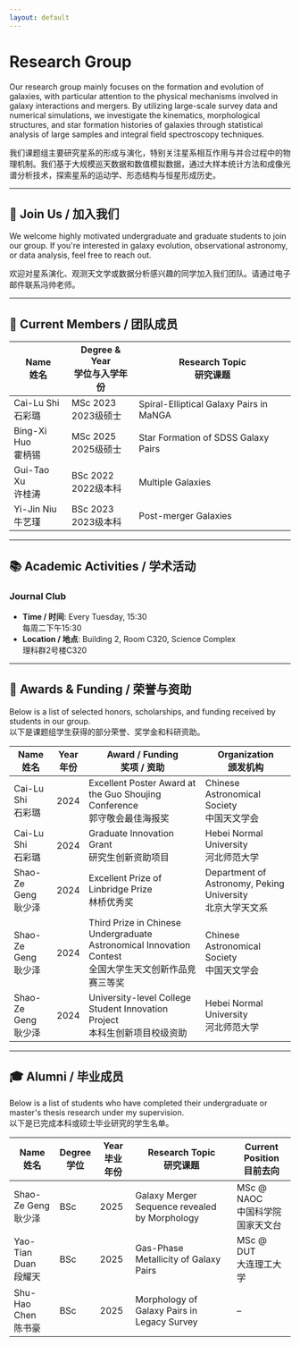 ```yaml
---
layout: default
---
```


# Research Group

Our research group mainly focuses on the formation and evolution of galaxies, with particular attention to the physical mechanisms involved in galaxy interactions and mergers. By utilizing large-scale survey data and numerical simulations, we investigate the kinematics, morphological structures, and star formation histories of galaxies through statistical analysis of large samples and integral field spectroscopy techniques.

我们课题组主要研究星系的形成与演化，特别关注星系相互作用与并合过程中的物理机制。我们基于大规模巡天数据和数值模拟数据，通过大样本统计方法和成像光谱分析技术，探索星系的运动学、形态结构与恒星形成历史。

---

## 🚀 Join Us / 加入我们

We welcome highly motivated undergraduate and graduate students to join our group. If you're interested in galaxy evolution, observational astronomy, or data analysis, feel free to reach out.

欢迎对星系演化、观测天文学或数据分析感兴趣的同学加入我们团队。请通过电子邮件联系冯帅老师。

---

## 👥 Current Members / 团队成员

| Name <br> 姓名 | Degree & Year <br> 学位与入学年份 | Research Topic <br> 研究课题 |
|----------------|-------------------------------|-----------------------------|
| Cai-Lu Shi <br> 石彩璐  | MSc 2023 <br> 2023级硕士 | Spiral-Elliptical Galaxy Pairs in MaNGA |
| Bing-Xi Huo <br> 霍柄锡 | MSc 2025 <br> 2025级硕士 | Star Formation of SDSS Galaxy Pairs |
| Gui-Tao Xu <br> 许桂涛  | BSc 2022 <br> 2022级本科 | Multiple Galaxies |
| Yi-Jin Niu <br> 牛艺瑾  | BSc 2023 <br> 2023级本科 | Post-merger Galaxies |

---

## 📚 Academic Activities / 学术活动

### Journal Club
- **Time / 时间**: Every Tuesday, 15:30 <br> 每周二下午15:30  
- **Location / 地点**: Building 2, Room C320, Science Complex <br> 理科群2号楼C320  

---

## 🏅 Awards & Funding / 荣誉与资助

Below is a list of selected honors, scholarships, and funding received by students in our group.  
以下是课题组学生获得的部分荣誉、奖学金和科研资助。

| Name <br> 姓名 | Year <br> 年份 | Award / Funding <br> 奖项 / 资助 | Organization <br> 颁发机构 |
|----------------|----------------|---------------------------------|-----------------------------|
| Cai-Lu Shi <br> 石彩璐 | 2024 | Excellent Poster Award at the Guo Shoujing Conference <br> 郭守敬会最佳海报奖 | Chinese Astronomical Society <br> 中国天文学会 |
| Cai-Lu Shi <br> 石彩璐 | 2024 | Graduate Innovation Grant <br> 研究生创新资助项目 | Hebei Normal University <br> 河北师范大学 |
| Shao-Ze Geng <br> 耿少泽 | 2024 | Excellent Prize of Linbridge Prize <br> 林桥优秀奖 | Department of Astronomy, Peking University <br> 北京大学天文系 |
| Shao-Ze Geng <br> 耿少泽 | 2024 | Third Prize in Chinese Undergraduate Astronomical Innovation Contest<br> 全国大学生天文创新作品竞赛三等奖 | Chinese Astronomical Society <br> 中国天文学会 |
| Shao-Ze Geng <br> 耿少泽 | 2024 | University-level College Student Innovation Project <br> 本科生创新项目校级资助 | Hebei Normal University <br> 河北师范大学 |

---

## 🎓 Alumni / 毕业成员

Below is a list of students who have completed their undergraduate or master's thesis research under my supervision.  
以下是已完成本科或硕士毕业研究的学生名单。

| Name <br> 姓名 | Degree <br> 学位 | Year <br> 毕业年份 | Research Topic <br> 研究课题 | Current Position <br> 目前去向 |
|----------------|------------------|------------------------|-----------------------------|------------------------------|
| Shao-Ze Geng <br> 耿少泽 | BSc | 2025 | Galaxy Merger Sequence revealed by Morphology | MSc @ NAOC <br> 中国科学院国家天文台 |
| Yao-Tian Duan <br> 段耀天 | BSc | 2025 | Gas-Phase Metallicity of Galaxy Pairs | MSc @ DUT <br> 大连理工大学 |
| Shu-Hao Chen <br> 陈书豪 | BSc | 2025 | Morphology of Galaxy Pairs in Legacy Survey | – |
